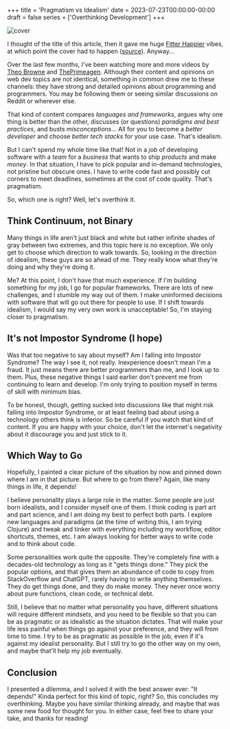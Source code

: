 +++
title = 'Pragmatism vs Idealism'
date = 2023-07-23T00:00:00-00:00
draft = false
series = ['Overthinking Development']
+++

![cover](https://cdn.hashnode.com/res/hashnode/image/upload/v1690047134933/21588ca2-086d-465b-b10e-179c0a87fd68.jpeg?w=1600&h=840&fit=crop&crop=entropy&auto=compress,format&format=webp)

I thought of the title of this article, then it gave me huge [Fitter Happier](https://www.youtube.com/watch?v=O4SzvsMFaek) vibes, at which point the cover had to happen ([source](https://www.reddit.com/r/radiohead/comments/6l2vfn/ok_computer_cover_art_i_made/)). Anyway...

Over the last few months, I've been watching more and more videos by [Theo Browne](https://www.youtube.com/@t3dotgg) and [ThePrimeagen](https://www.youtube.com/@ThePrimeTimeagen). Although their content and opinions on web dev topics are not identical, something in common drew me to these channels: they have strong and detailed opinions about programming and programmers. You may be following them or seeing similar discussions on Reddit or wherever else.

That kind of content compares *languages and frameworks*, argues why one thing is better than the other, discusses (or questions) *paradigms and best practices*, and busts *misconceptions*... All for you to become a *better developer* and choose *better tech stacks* for your use case. That's idealism.

But I can't spend my whole time like that! Not in a *job* of developing software with a *team* for a *business* that wants to ship *products* and make *money*. In that situation, I have to pick popular and in-demand technologies, not pristine but obscure ones. I have to write code fast and possibly cut corners to meet deadlines, sometimes at the cost of code quality. That's pragmatism.

So, which one is right? Well, let's overthink it.

## Think Continuum, not Binary

Many things in life aren't just black and white but rather infinite shades of gray between two extremes, and this topic here is no exception. We only get to choose which direction to walk towards. So, looking in the direction of idealism, these guys are so ahead of me. They really know what they're doing and why they're doing it.

Me? At this point, I don't have that much experience. If I'm building something for my job, I go for popular frameworks. There are lots of new challenges, and I stumble my way out of them. I make uninformed decisions with software that will go out there for people to use. If I shift towards idealism, I would say my very own work is unacceptable! So, I'm staying closer to pragmatism.

## It's not Impostor Syndrome (I hope)

Was that too negative to say about myself? Am I falling into Impostor Syndrome? The way I see it, not really. Inexperience doesn't mean I'm a fraud. It just means there are better programmers than me, and I look up to them. Plus, these negative things I said earlier don't prevent me from continuing to learn and develop. I'm only trying to position myself in terms of skill with minimum bias.

To be honest, though, getting sucked into discussions like that might risk falling into Impostor Syndrome, or at least feeling bad about using a technology others think is inferior. So be careful if you watch that kind of content. If you are happy with your choice, don't let the internet's negativity about it discourage you and just stick to it.

## Which Way to Go

Hopefully, I painted a clear picture of the situation by now and pinned down where I am in that picture. But where to go from there? Again, like many things in life, it depends!

I believe personality plays a large role in the matter. Some people are just born idealists, and I consider myself one of them. I think coding is part art and part science, and I am doing my best to perfect both parts. I explore new languages and paradigms (at the time of writing this, I am trying Clojure) and tweak and tinker with everything including my workflow, editor shortcuts, themes, etc. I am always looking for better ways to write code and to think about code.

Some personalities work quite the opposite. They're completely fine with a decades-old technology as long as it "gets things done." They pick the popular options, and that gives them an abundance of code to copy from StackOverflow and ChatGPT, rarely having to write anything themselves. They do get things done, and they do make money. They never once worry about pure functions, clean code, or technical debt.

Still, I believe that no matter what personality you have, different situations will require different mindsets, and you need to be flexible so that you can be as pragmatic or as idealistic as the situation dictates. That will make your life less painful when things go against your preference, and they will from time to time. I try to be as pragmatic as possible in the job, even if it's against my idealist personality. But I still try to go the other way on my own, and maybe that'll help my job eventually.

## Conclusion

I presented a dilemma, and I solved it with the best answer ever: "It depends!" Kinda perfect for this kind of topic, right? So, this concludes my overthinking. Maybe you have similar thinking already, and maybe that was some new food for thought for you. In either case, feel free to share your take, and thanks for reading!
